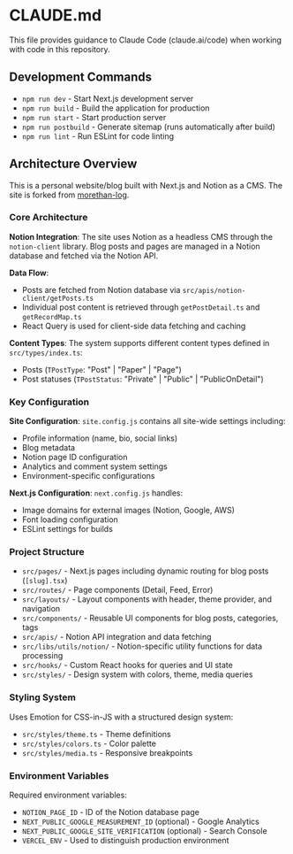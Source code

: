 # CLAUDE.md

This file provides guidance to Claude Code (claude.ai/code) when working with code in this repository.

## Development Commands

- `npm run dev` - Start Next.js development server
- `npm run build` - Build the application for production
- `npm run start` - Start production server
- `npm run postbuild` - Generate sitemap (runs automatically after build)
- `npm run lint` - Run ESLint for code linting

## Architecture Overview

This is a personal website/blog built with Next.js and Notion as a CMS. The site is forked from [morethan-log](https://github.com/morethanmin/morethan-log).

### Core Architecture

**Notion Integration**: The site uses Notion as a headless CMS through the `notion-client` library. Blog posts and pages are managed in a Notion database and fetched via the Notion API.

**Data Flow**: 
- Posts are fetched from Notion database via `src/apis/notion-client/getPosts.ts`
- Individual post content is retrieved through `getPostDetail.ts` and `getRecordMap.ts`
- React Query is used for client-side data fetching and caching

**Content Types**: The system supports different content types defined in `src/types/index.ts`:
- Posts (`TPostType`: "Post" | "Paper" | "Page")
- Post statuses (`TPostStatus`: "Private" | "Public" | "PublicOnDetail")

### Key Configuration

**Site Configuration**: `site.config.js` contains all site-wide settings including:
- Profile information (name, bio, social links)
- Blog metadata
- Notion page ID configuration
- Analytics and comment system settings
- Environment-specific configurations

**Next.js Configuration**: `next.config.js` handles:
- Image domains for external images (Notion, Google, AWS)
- Font loading configuration
- ESLint settings for builds

### Project Structure

- `src/pages/` - Next.js pages including dynamic routing for blog posts (`[slug].tsx`)
- `src/routes/` - Page components (Detail, Feed, Error)
- `src/layouts/` - Layout components with header, theme provider, and navigation
- `src/components/` - Reusable UI components for blog posts, categories, tags
- `src/apis/` - Notion API integration and data fetching
- `src/libs/utils/notion/` - Notion-specific utility functions for data processing
- `src/hooks/` - Custom React hooks for queries and UI state
- `src/styles/` - Design system with colors, theme, media queries

### Styling System

Uses Emotion for CSS-in-JS with a structured design system:
- `src/styles/theme.ts` - Theme definitions
- `src/styles/colors.ts` - Color palette
- `src/styles/media.ts` - Responsive breakpoints

### Environment Variables

Required environment variables:
- `NOTION_PAGE_ID` - ID of the Notion database page
- `NEXT_PUBLIC_GOOGLE_MEASUREMENT_ID` (optional) - Google Analytics
- `NEXT_PUBLIC_GOOGLE_SITE_VERIFICATION` (optional) - Search Console
- `VERCEL_ENV` - Used to distinguish production environment